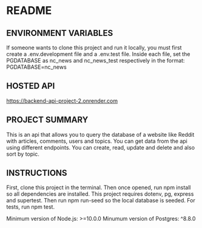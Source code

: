 # README

## ENVIRONMENT VARIABLES

If someone wants to clone this project and run it locally, you must first create a .env.development file and a .env.test file. Inside each file, set the PGDATABASE as nc_news and nc_news_test respectively in the format: PGDATABASE=nc_news

## HOSTED API

https://backend-api-project-2.onrender.com

## PROJECT SUMMARY

This is an api that allows you to query the database of a website like Reddit with articles, comments, users and topics. You can get data from the api using different endpoints. You can create, read, update and delete and also sort by topic.

## INSTRUCTIONS

First, clone this project in the terminal. Then once opened, run npm install so all dependencies are installed. This project requires dotenv, pg, express and supertest. Then run npm run-seed so the local database is seeded. For tests, run npm test.

Minimum version of Node.js: >=10.0.0
Minumum version of Postgres: ^8.8.0
